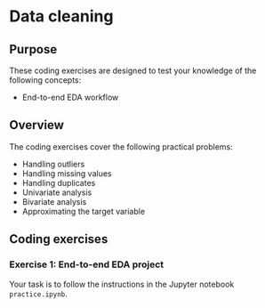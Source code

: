 # Data cleaning

## Purpose

These coding exercises are designed to test your knowledge of the following concepts:

* End-to-end EDA workflow

## Overview

The coding exercises cover the following practical problems:
* Handling outliers
* Handling missing values
* Handling duplicates
* Univariate analysis
* Bivariate analysis
* Approximating the target variable

## Coding exercises

### Exercise 1: End-to-end EDA project

Your task is to follow the instructions in the Jupyter notebook `practice.ipynb`.